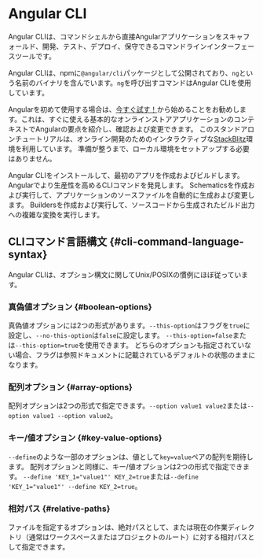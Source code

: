 # Angular CLI

Angular CLIは、コマンドシェルから直接Angularアプリケーションをスキャフォールド、開発、テスト、デプロイ、保守できるコマンドラインインターフェースツールです。

Angular CLIは、npmに`@angular/cli`パッケージとして公開されており、`ng`という名前のバイナリを含んでいます。`ng`を呼び出すコマンドはAngular CLIを使用しています。

<docs-callout title="ローカルセットアップなしでAngularを試す">

Angularを初めて使用する場合は、[今すぐ試す！](tutorials/learn-angular)から始めることをお勧めします。これは、すぐに使える基本的なオンラインストアアプリケーションのコンテキストでAngularの要点を紹介し、確認および変更できます。
このスタンドアロンチュートリアルは、オンライン開発のためのインタラクティブな[StackBlitz](https://stackblitz.com)環境を利用しています。
準備が整うまで、ローカル環境をセットアップする必要はありません。

</docs-callout>

<docs-card-container>
  <docs-card title="はじめに" link="開始する" href="tools/cli/setup-local">
    Angular CLIをインストールして、最初のアプリを作成およびビルドします。
  </docs-card>
  <docs-card title="コマンドリファレンス" link="詳細を見る" href="cli">
    Angularでより生産性を高めるCLIコマンドを発見します。
  </docs-card>
  <docs-card title="Schematics" link="詳細を見る" href="tools/cli/schematics">
    Schematicsを作成および実行して、アプリケーションのソースファイルを自動的に生成および変更します。
  </docs-card>
  <docs-card title="Builders" link="詳細を見る" href="tools/cli/cli-builder">
    Buildersを作成および実行して、ソースコードから生成されたビルド出力への複雑な変換を実行します。
  </docs-card>
</docs-card-container>

## CLIコマンド言語構文 {#cli-command-language-syntax}

Angular CLIは、オプション構文に関してUnix/POSIXの慣例にほぼ従っています。

### 真偽値オプション {#boolean-options}

真偽値オプションには2つの形式があります。`--this-option`はフラグを`true`に設定し、`--no-this-option`は`false`に設定します。
`--this-option=false`または`--this-option=true`を使用できます。
どちらのオプションも指定されていない場合、フラグは参照ドキュメントに記載されているデフォルトの状態のままになります。

### 配列オプション {#array-options}

配列オプションは2つの形式で指定できます。`--option value1 value2`または`--option value1 --option value2`。

### キー/値オプション {#key-value-options}

`--define`のような一部のオプションは、値として`key=value`ペアの配列を期待します。
配列オプションと同様に、キー/値オプションは2つの形式で指定できます。
`--define 'KEY_1="value1"' KEY_2=true`または`--define 'KEY_1="value1"' --define KEY_2=true`。

### 相対パス {#relative-paths}

ファイルを指定するオプションは、絶対パスとして、または現在の作業ディレクトリ（通常はワークスペースまたはプロジェクトのルート）に対する相対パスとして指定できます。
